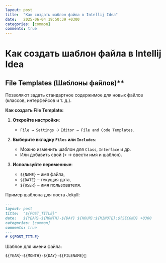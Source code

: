 ```yaml
---
layout: post
title:  "Как создать шаблон файла в Intellij Idea"
date:   2025-06-04 19:50:39 +0300
categories: [common]
comments: true
---
```


# Как создать шаблон файла в Intellij Idea

## File Templates (Шаблоны файлов)**
Позволяют задать стандартное содержимое для новых файлов (классов, интерфейсов и т. д.).

**Как создать File Template:**
1. **Откройте настройки**:
    - `File → Settings` → `Editor → File and Code Templates`.

2. **Выберите вкладку `Files` или `Includes`**:
    - Можно изменить шаблон для `Class`, `Interface` и др.
    - Или добавить свой (`+` → ввести имя и шаблон).

3. **Используйте переменные**:
    - `${NAME}` – имя файла,
    - `${DATE}` – текущая дата,
    - `${USER}` – имя пользователя.

Пример шаблона для поста Jekyll:
```markdown
---
layout: post
title:  "${POST_TITLE}"
date:   ${YEAR}-${MONTH}-${DAY} ${HOUR}:${MINUTE}:${SECOND} +0300
categories: [common]
comments: true
---
# ${POST_TITLE}
```

Шаблон для имени файла:
```markdown
${YEAR}-${MONTH}-${DAY}-${FILENAME}
```
